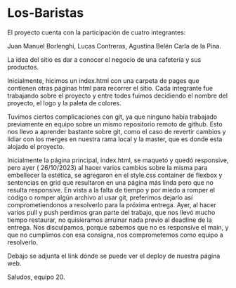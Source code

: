 # Los-Baristas
El proyecto cuenta con la participación de cuatro integrantes:

Juan Manuel Borlenghi,
Lucas Contreras, 
Agustina Belén
Carla de la Pina.

La idea del sitio es dar a conocer el negocio de una cafetería y sus productos.

Inicialmente, hicimos un index.html con una carpeta de pages que contienen otras páginas html para recorrer el sitio.
Cada integrante fue trabajando sobre el proyecto y entre todes fuimos decidiendo el nombre del proyecto, el logo y la 
paleta de colores.

Tuvimos ciertos complicaciones con git, ya que ninguno había trabajado previamente en equipo sobre un mismo repositorio 
remoto de github. Esto nos llevo a aprender bastante sobre git, como el caso de revertir cambios y lidiar con los merges en nuestra rama 
local y la master, que es donde esta alojado el proyecto.

Inicialmente la página principal, index.html, se maquetó y quedó responsive, pero ayer ( 26/10/2023) al hacer varios cambios
sobre la misma para embellecer la estética, se agregaron en el style.css  container de flexbox y sentencias en grid que resultaron
en una página más linda pero que no resulta responsive. En vista a la falta de tiempo y por miedo a romper el código o romper algún archivo al
usar git, preferimos dejarlo así comprometiendonos a resolverlo para la próxima entrega. Ayer, al hacer varios pull y push perdimos gran parte
del trabajo, que nos llevó mucho tiempo restaurar, no quisieramos arruinar nada previo al deadline de la entrega. Nos disculpamos, porque sabemos 
que no es responsive el main, y que no cumplimos con esa consigna, nos comprometemos como equipo a resolverlo.

Debajo se adjunta el link dónde se puede ver el deploy de nuestra página web.

Saludos, equipo 20.

